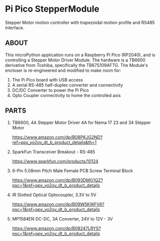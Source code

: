 # Pi Pico StepperModule
Stepper Motor motion controller with trapezoidal motion profile and RS485 interface.

## ABOUT

This microPython application runs on a Raspberry Pi Pico (RP2040), and is controlling a Stepper Motor Driver Module. The hardware is a TB6600 derivative from Toshiba, specifically the TB67S109AFTG.
The Module's encloser is re-engineered and modified to make room for:
1. The Pi Pico board with USB access
1. A serial RS-485 half-duplex converter and connectivity
2. DC/DC Converter to power the Pi Pico
3. Opto Coupler connectivity to home the controlled axis

## PARTS
1. TB6600, 4A Stepper Motor Driver 4A for Nema 17 23 and 34 Stepper Motor

   https://www.amazon.com/dp/B08PKJG2ND?ref=ppx_yo2ov_dt_b_product_details&th=1
2. SparkFun Transceiver Breakout - RS-485

   https://www.sparkfun.com/products/10124
3. 6-Pin 5.08mm Pitch Male Female PCB Screw Terminal Block

   https://www.amazon.com/dp/B093DMG1QZ?psc=1&ref=ppx_yo2ov_dt_b_product_details
4. IR Slotted Optical Optocoupler, 3.3V to 5V

   https://www.amazon.com/dp/B09W5KWFV6?psc=1&ref=ppx_yo2ov_dt_b_product_details
5. MP1584EN DC-DC, 3A Converter, 24V to 12V - 3V

   https://www.amazon.com/dp/B08247LRYS?psc=1&ref=ppx_yo2ov_dt_b_product_details


